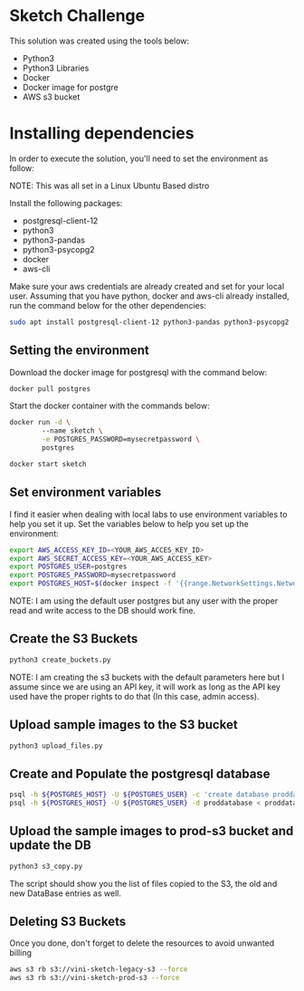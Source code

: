 # Sketch Challenge

This solution was created using the tools below:

- Python3
- Python3 Libraries
- Docker
- Docker image for postgre
- AWS s3 bucket

# Installing dependencies

In order to execute the solution, you'll need to set the environment as follow:

NOTE: This was all set in a Linux Ubuntu Based distro

Install the following packages:

- postgresql-client-12
- python3
- python3-pandas
- python3-psycopg2
- docker
- aws-cli

Make sure your aws credentials are already created and set for your local user.
Assuming that you have python, docker and aws-cli already installed, run the command below for the other dependencies:

```bash
sudo apt install postgresql-client-12 python3-pandas python3-psycopg2
```

## Setting the environment

Download the docker image for postgresql with the command below:

```bash
docker pull postgres
```

Start the docker container with the commands below:

```bash
docker run -d \                                                                                             
        --name sketch \
        -e POSTGRES_PASSWORD=mysecretpassword \
        postgres

docker start sketch
```
## Set environment variables

I find it easier when dealing with local labs to use environment variables to help you set it up.
Set the variables below to help you set up the environment:

```bash
export AWS_ACCESS_KEY_ID=<YOUR_AWS_ACCES_KEY_ID>
export AWS_SECRET_ACCESS_KEY=<YOUR_AWS_ACCESS_KEY>
export POSTGRES_USER=postgres
export POSTGRES_PASSWORD=mysecretpassword
export POSTGRES_HOST=$(docker inspect -f '{{range.NetworkSettings.Networks}}{{.IPAddress}}{{end}}' sketch)

```
NOTE:
I am using the default user postgres but any user with the proper read and write access to the DB should work fine.

## Create the S3 Buckets
```bash
python3 create_buckets.py
```
NOTE:
I am creating the s3 buckets with the default parameters here but I assume since we are using an API key, it will work as long as the API key used have the proper rights to do that (In this case, admin access).

## Upload sample images to the S3 bucket
```bash
python3 upload_files.py
```

## Create and Populate the postgresql database

```bash
psql -h ${POSTGRES_HOST} -U ${POSTGRES_USER} -c 'create database proddatabase'       
psql -h ${POSTGRES_HOST} -U ${POSTGRES_USER} -d proddatabase < proddatabase.txt

```
## Upload the sample images to prod-s3 bucket and update the DB
```bash
python3 s3_copy.py
```

The script should show you the list of files copied to the S3, the old and new DataBase entries as well.

## Deleting S3 Buckets

Once you done, don't forget to delete the resources to avoid unwanted billing

```bash
aws s3 rb s3://vini-sketch-legacy-s3 --force
aws s3 rb s3://vini-sketch-prod-s3 --force
```